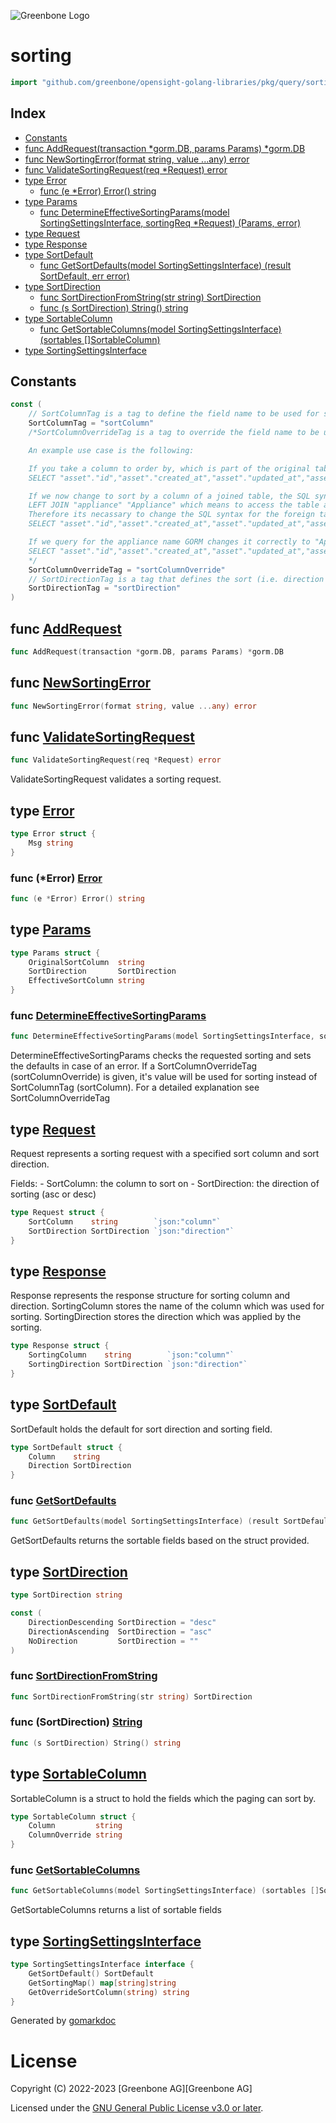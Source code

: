![Greenbone Logo](https://www.greenbone.net/wp-content/uploads/gb_new-logo_horizontal_rgb_small.png)

<!-- gomarkdoc:embed:start -->

<!-- Code generated by gomarkdoc. DO NOT EDIT -->

# sorting

```go
import "github.com/greenbone/opensight-golang-libraries/pkg/query/sorting"
```

## Index

- [Constants](<#constants>)
- [func AddRequest\(transaction \*gorm.DB, params Params\) \*gorm.DB](<#AddRequest>)
- [func NewSortingError\(format string, value ...any\) error](<#NewSortingError>)
- [func ValidateSortingRequest\(req \*Request\) error](<#ValidateSortingRequest>)
- [type Error](<#Error>)
  - [func \(e \*Error\) Error\(\) string](<#Error.Error>)
- [type Params](<#Params>)
  - [func DetermineEffectiveSortingParams\(model SortingSettingsInterface, sortingReq \*Request\) \(Params, error\)](<#DetermineEffectiveSortingParams>)
- [type Request](<#Request>)
- [type Response](<#Response>)
- [type SortDefault](<#SortDefault>)
  - [func GetSortDefaults\(model SortingSettingsInterface\) \(result SortDefault, err error\)](<#GetSortDefaults>)
- [type SortDirection](<#SortDirection>)
  - [func SortDirectionFromString\(str string\) SortDirection](<#SortDirectionFromString>)
  - [func \(s SortDirection\) String\(\) string](<#SortDirection.String>)
- [type SortableColumn](<#SortableColumn>)
  - [func GetSortableColumns\(model SortingSettingsInterface\) \(sortables \[\]SortableColumn\)](<#GetSortableColumns>)
- [type SortingSettingsInterface](<#SortingSettingsInterface>)


## Constants

<a name="SortColumnTag"></a>

```go
const (
    // SortColumnTag is a tag to define the field name to be used for sorting
    SortColumnTag = "sortColumn"
    /*SortColumnOverrideTag is a tag to override the field name to be used for sorting.

    An example use case is the following:

    If you take a column to order by, which is part of the original table (like hostname) the SQL syntax is fine - see the generated GORM query below.´.
    SELECT "asset"."id","asset"."created_at","asset"."updated_at","asset"."greenbone_agent_id","asset"."last_authenticated_scan_at","asset"."mac_address","asset"."net_bios_name","asset"."ssh_fingerprint","asset"."has_agent","asset"."has_vt_result","asset"."hostname","asset"."ip","asset"."last_scan_at","asset"."operating_system","asset"."deleted_at","asset"."deleted_by","asset"."source_id","asset"."appliance_id" FROM "asset" LEFT JOIN "appliance" "Appliance" ON "asset"."appliance_id" = "Appliance"."id" LEFT JOIN "installed_software" "InstalledSoftwares" ON "asset"."id" = "InstalledSoftwares"."asset_id" WHERE ("Appliance"."name" ILIKE '%Example%') ORDER BY hostname ASC LIMIT 10

    If we now change to sort by a column of a joined table, the SQL syntax is "TABLENAME"."Columnname". Now see the
    LEFT JOIN "appliance" "Appliance" which means to access the table appliance we now need to use "Appliance" instead of "appliance".
    Therefore its necassary to change the SQL syntax for the foreign table sort.
    SELECT "asset"."id","asset"."created_at","asset"."updated_at","asset"."greenbone_agent_id","asset"."last_authenticated_scan_at","asset"."mac_address","asset"."net_bios_name","asset"."ssh_fingerprint","asset"."has_agent","asset"."has_vt_result","asset"."hostname","asset"."ip","asset"."last_scan_at","asset"."operating_system","asset"."deleted_at","asset"."deleted_by","asset"."source_id","asset"."appliance_id" FROM "asset" LEFT JOIN "appliance" "Appliance" ON "asset"."appliance_id" = "Appliance"."id" LEFT JOIN "installed_software" "InstalledSoftwares" ON "asset"."id" = "InstalledSoftwares"."asset_id" ORDER BY "Appliance"."name" DESC LIMIT 20

    If we query for the appliance name GORM changes it correctly to "Appliance"."name" - see the query below. And the same we now do in our code for the sorting - we change the JOINED field from appliance.name to "Appliance"."name".
    SELECT "asset"."id","asset"."created_at","asset"."updated_at","asset"."greenbone_agent_id","asset"."last_authenticated_scan_at","asset"."mac_address","asset"."net_bios_name","asset"."ssh_fingerprint","asset"."has_agent","asset"."has_vt_result","asset"."hostname","asset"."ip","asset"."last_scan_at","asset"."operating_system","asset"."deleted_at","asset"."deleted_by","asset"."source_id","asset"."appliance_id" FROM "asset" LEFT JOIN "appliance" "Appliance" ON "asset"."appliance_id" = "Appliance"."id" LEFT JOIN "installed_software" "InstalledSoftwares" ON "asset"."id" = "InstalledSoftwares"."asset_id" WHERE ("Appliance"."name" ILIKE '%Example%') ORDER BY hostname ASC LIMIT 10
    */
    SortColumnOverrideTag = "sortColumnOverride"
    // SortDirectionTag is a tag that defines the sort (i.e. direction of sorting); must be a SortDirection
    SortDirectionTag = "sortDirection"
)
```

<a name="AddRequest"></a>
## func [AddRequest](<https://github.com/greenbone/opensight-golang-libraries/blob/main/pkg/query/sorting/sorting.go#L36>)

```go
func AddRequest(transaction *gorm.DB, params Params) *gorm.DB
```



<a name="NewSortingError"></a>
## func [NewSortingError](<https://github.com/greenbone/opensight-golang-libraries/blob/main/pkg/query/sorting/error.go#L19>)

```go
func NewSortingError(format string, value ...any) error
```



<a name="ValidateSortingRequest"></a>
## func [ValidateSortingRequest](<https://github.com/greenbone/opensight-golang-libraries/blob/main/pkg/query/sorting/validate.go#L10>)

```go
func ValidateSortingRequest(req *Request) error
```

ValidateSortingRequest validates a sorting request.

<a name="Error"></a>
## type [Error](<https://github.com/greenbone/opensight-golang-libraries/blob/main/pkg/query/sorting/error.go#L11-L13>)



```go
type Error struct {
    Msg string
}
```

<a name="Error.Error"></a>
### func \(\*Error\) [Error](<https://github.com/greenbone/opensight-golang-libraries/blob/main/pkg/query/sorting/error.go#L15>)

```go
func (e *Error) Error() string
```



<a name="Params"></a>
## type [Params](<https://github.com/greenbone/opensight-golang-libraries/blob/main/pkg/query/sorting/params.go#L7-L11>)



```go
type Params struct {
    OriginalSortColumn  string
    SortDirection       SortDirection
    EffectiveSortColumn string
}
```

<a name="DetermineEffectiveSortingParams"></a>
### func [DetermineEffectiveSortingParams](<https://github.com/greenbone/opensight-golang-libraries/blob/main/pkg/query/sorting/sorting.go#L100>)

```go
func DetermineEffectiveSortingParams(model SortingSettingsInterface, sortingReq *Request) (Params, error)
```

DetermineEffectiveSortingParams checks the requested sorting and sets the defaults in case of an error. If a SortColumnOverrideTag \(sortColumnOverride\) is given, it's value will be used for sorting instead of SortColumnTag \(sortColumn\). For a detailed explanation see SortColumnOverrideTag

<a name="Request"></a>
## type [Request](<https://github.com/greenbone/opensight-golang-libraries/blob/main/pkg/query/sorting/request.go#L12-L15>)

Request represents a sorting request with a specified sort column and sort direction.

Fields: \- SortColumn: the column to sort on \- SortDirection: the direction of sorting \(asc or desc\)

```go
type Request struct {
    SortColumn    string        `json:"column"`
    SortDirection SortDirection `json:"direction"`
}
```

<a name="Response"></a>
## type [Response](<https://github.com/greenbone/opensight-golang-libraries/blob/main/pkg/query/sorting/response.go#L10-L13>)

Response represents the response structure for sorting column and direction. SortingColumn stores the name of the column which was used for sorting. SortingDirection stores the direction which was applied by the sorting.

```go
type Response struct {
    SortingColumn    string        `json:"column"`
    SortingDirection SortDirection `json:"direction"`
}
```

<a name="SortDefault"></a>
## type [SortDefault](<https://github.com/greenbone/opensight-golang-libraries/blob/main/pkg/query/sorting/sorting.go#L50-L53>)

SortDefault holds the default for sort direction and sorting field.

```go
type SortDefault struct {
    Column    string
    Direction SortDirection
}
```

<a name="GetSortDefaults"></a>
### func [GetSortDefaults](<https://github.com/greenbone/opensight-golang-libraries/blob/main/pkg/query/sorting/sorting.go#L56>)

```go
func GetSortDefaults(model SortingSettingsInterface) (result SortDefault, err error)
```

GetSortDefaults returns the sortable fields based on the struct provided.

<a name="SortDirection"></a>
## type [SortDirection](<https://github.com/greenbone/opensight-golang-libraries/blob/main/pkg/query/sorting/direction.go#L33>)



```go
type SortDirection string
```

<a name="DirectionDescending"></a>

```go
const (
    DirectionDescending SortDirection = "desc"
    DirectionAscending  SortDirection = "asc"
    NoDirection         SortDirection = ""
)
```

<a name="SortDirectionFromString"></a>
### func [SortDirectionFromString](<https://github.com/greenbone/opensight-golang-libraries/blob/main/pkg/query/sorting/direction.go#L22>)

```go
func SortDirectionFromString(str string) SortDirection
```



<a name="SortDirection.String"></a>
### func \(SortDirection\) [String](<https://github.com/greenbone/opensight-golang-libraries/blob/main/pkg/query/sorting/direction.go#L15>)

```go
func (s SortDirection) String() string
```



<a name="SortableColumn"></a>
## type [SortableColumn](<https://github.com/greenbone/opensight-golang-libraries/blob/main/pkg/query/sorting/sorting.go#L44-L47>)

SortableColumn is a struct to hold the fields which the paging can sort by.

```go
type SortableColumn struct {
    Column         string
    ColumnOverride string
}
```

<a name="GetSortableColumns"></a>
### func [GetSortableColumns](<https://github.com/greenbone/opensight-golang-libraries/blob/main/pkg/query/sorting/sorting.go#L61>)

```go
func GetSortableColumns(model SortingSettingsInterface) (sortables []SortableColumn)
```

GetSortableColumns returns a list of sortable fields

<a name="SortingSettingsInterface"></a>
## type [SortingSettingsInterface](<https://github.com/greenbone/opensight-golang-libraries/blob/main/pkg/query/sorting/sortingInterface.go#L7-L11>)



```go
type SortingSettingsInterface interface {
    GetSortDefault() SortDefault
    GetSortingMap() map[string]string
    GetOverrideSortColumn(string) string
}
```

Generated by [gomarkdoc](<https://github.com/princjef/gomarkdoc>)


<!-- gomarkdoc:embed:end -->

# License

Copyright (C) 2022-2023 [Greenbone AG][Greenbone AG]

Licensed under the [GNU General Public License v3.0 or later](../../../LICENSE).